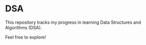 # DSA

This repository tracks my progress in learning Data Structures and Algorithms (DSA).

Feel free to explore!
